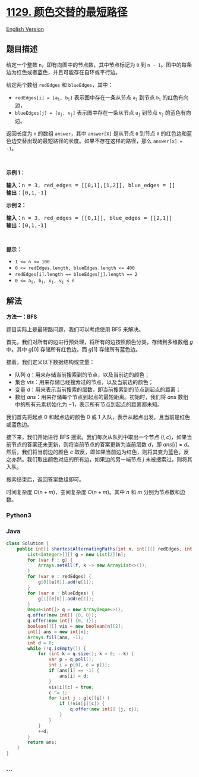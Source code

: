 # [1129. 颜色交替的最短路径](https://leetcode.cn/problems/shortest-path-with-alternating-colors)

[English Version](/solution/1100-1199/1129.Shortest%20Path%20with%20Alternating%20Colors/README_EN.md)

## 题目描述

<!-- 这里写题目描述 -->

<p>给定一个整数 <code>n</code>，即有向图中的节点数，其中节点标记为 <code>0</code> 到 <code>n - 1</code>。图中的每条边为红色或者蓝色，并且可能存在自环或平行边。</p>

<p>给定两个数组&nbsp;<code>redEdges</code>&nbsp;和&nbsp;<code>blueEdges</code>，其中：</p>

<ul>
	<li><code>redEdges[i] = [a<sub>i</sub>, b<sub>i</sub>]</code>&nbsp;表示图中存在一条从节点&nbsp;<code>a<sub>i</sub></code>&nbsp;到节点&nbsp;<code>b<sub>i</sub></code>&nbsp;的红色有向边，</li>
	<li><code>blueEdges[j] = [u<sub>j</sub>, v<sub>j</sub>]</code>&nbsp;表示图中存在一条从节点&nbsp;<code>u<sub>j</sub></code>&nbsp;到节点&nbsp;<code>v<sub>j</sub></code>&nbsp;的蓝色有向边。</li>
</ul>

<p>返回长度为 <code>n</code> 的数组&nbsp;<code>answer</code>，其中&nbsp;<code>answer[X]</code>&nbsp;是从节点&nbsp;<code>0</code>&nbsp;到节点&nbsp;<code>X</code>&nbsp;的红色边和蓝色边交替出现的最短路径的长度。如果不存在这样的路径，那么 <code>answer[x] = -1</code>。</p>

<p>&nbsp;</p>

<p><strong>示例 1：</strong></p>

<pre>
<strong>输入：</strong>n = 3, red_edges = [[0,1],[1,2]], blue_edges = []
<strong>输出：</strong>[0,1,-1]
</pre>

<p><strong>示例 2：</strong></p>

<pre>
<strong>输入：</strong>n = 3, red_edges = [[0,1]], blue_edges = [[2,1]]
<strong>输出：</strong>[0,1,-1]
</pre>

<p>&nbsp;</p>

<p><strong>提示：</strong></p>

<ul>
	<li><code>1 &lt;= n &lt;= 100</code></li>
	<li><code>0 &lt;= redEdges.length,&nbsp;blueEdges.length &lt;= 400</code></li>
	<li><code>redEdges[i].length == blueEdges[j].length == 2</code></li>
	<li><code>0 &lt;= a<sub>i</sub>, b<sub>i</sub>, u<sub>j</sub>, v<sub>j</sub>&nbsp;&lt; n</code></li>
</ul>

## 解法

<!-- 这里可写通用的实现逻辑 -->

**方法一：BFS**

题目实际上是最短路问题，我们可以考虑使用 BFS 来解决。

首先，我们对所有的边进行预处理，将所有的边按照颜色分类，存储到多维数组 $g$ 中。其中 $g[0]$ 存储所有红色边，而 $g[1]$ 存储所有蓝色边。

接着，我们定义以下数据结构或变量：

-   队列 $q$：用来存储当前搜索到的节点，以及当前边的颜色；
-   集合 $vis$：用来存储已经搜索过的节点，以及当前边的颜色；
-   变量 $d$：用来表示当前搜索的层数，即当前搜索到的节点到起点的距离；
-   数组 $ans$：用来存储每个节点到起点的最短距离。初始时，我们将 $ans$ 数组中的所有元素初始化为 $-1$，表示所有节点到起点的距离都未知。

我们首先将起点 $0$ 和起点边的颜色 $0$ 或 $1$ 入队，表示从起点出发，且当前是红色或蓝色边。

接下来，我们开始进行 BFS 搜索。我们每次从队列中取出一个节点 $(i, c)$，如果当前节点的答案还未更新，则将当前节点的答案更新为当前层数 $d$，即 $ans[i] = d$。然后，我们将当前边的颜色 $c$ 取反，即如果当前边为红色，则将其变为蓝色，反之亦然。我们取出颜色对应的所有边，如果边的另一端节点 $j$ 未被搜索过，则将其入队。

搜索结束后，返回答案数组即可。

时间复杂度 $O(n + m)$，空间复杂度 $O(n + m)$。其中 $n$ 和 $m$ 分别为节点数和边数。

<!-- tabs:start -->

### **Python3**

<!-- 这里可写当前语言的特殊实现逻辑 -->



### **Java**

<!-- 这里可写当前语言的特殊实现逻辑 -->

```java
class Solution {
    public int[] shortestAlternatingPaths(int n, int[][] redEdges, int[][] blueEdges) {
        List<Integer>[][] g = new List[2][n];
        for (var f : g) {
            Arrays.setAll(f, k -> new ArrayList<>());
        }
        for (var e : redEdges) {
            g[0][e[0]].add(e[1]);
        }
        for (var e : blueEdges) {
            g[1][e[0]].add(e[1]);
        }
        Deque<int[]> q = new ArrayDeque<>();
        q.offer(new int[] {0, 0});
        q.offer(new int[] {0, 1});
        boolean[][] vis = new boolean[n][2];
        int[] ans = new int[n];
        Arrays.fill(ans, -1);
        int d = 0;
        while (!q.isEmpty()) {
            for (int k = q.size(); k > 0; --k) {
                var p = q.poll();
                int i = p[0], c = p[1];
                if (ans[i] == -1) {
                    ans[i] = d;
                }
                vis[i][c] = true;
                c ^= 1;
                for (int j : g[c][i]) {
                    if (!vis[j][c]) {
                        q.offer(new int[] {j, c});
                    }
                }
            }
            ++d;
        }
        return ans;
    }
}
```









### **...**

```

```


